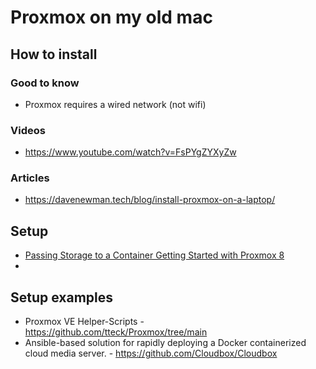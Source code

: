 # Proxmox on my old mac

## How to install

### Good to know

- Proxmox requires a wired network (not wifi)

### Videos

- https://www.youtube.com/watch?v=FsPYgZYXyZw


### Articles

- https://davenewman.tech/blog/install-proxmox-on-a-laptop/


## Setup

- [Passing Storage to a Container Getting Started with Proxmox 8](https://youtu.be/qa2Q7tZVol8)
-

## Setup examples

- Proxmox VE Helper-Scripts - https://github.com/tteck/Proxmox/tree/main
- Ansible-based solution for rapidly deploying a Docker containerized cloud media server. - https://github.com/Cloudbox/Cloudbox
